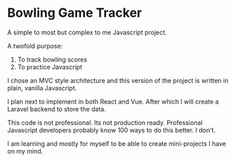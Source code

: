 # Bowling Game Tracker

A simple to most but complex to me Javascript project. 

A twofold purpose:

1) To track bowling scores
2) To practice Javascript

I chose an MVC style architecture and this version of the project is written in plain, vanilla Javascript. 

I plan next to implement in both React and Vue. After which I will create a Laravel backend to store the data. 

This code is not professional. Its not production ready. Professional Javascript developers probably know 100 ways to do this better. I don't. 

I am learning and mostly for myself to be able to create mini-projects I have on my mind. 
